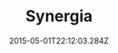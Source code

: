 ---
title: Synergia
date: "2015-05-01T22:12:03.284Z"
desc: "Lorem ipsum dolor sit amet, consectetur adipiscing elit. Nullam sagittis aliquam tempus. Nunc laoreet euismod pretium. Morbi nec tincidunt est. Vivamus et lacinia tortor. Mauris gravida euismod tempus. Pellentesque eget tortor augue. Lorem ipsum dolor sit amet, consectetur adipiscing elit. Nam nec feugiat lorem."
techs: "Ionic, Firebase"
imagePreview: no-preview.jpg
---